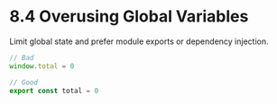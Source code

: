 # 8.4 Overusing Global Variables
Limit global state and prefer module exports or dependency injection.

```js
// Bad
window.total = 0

// Good
export const total = 0
```

